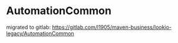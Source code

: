 # AutomationCommon
migrated to gitlab: https://gitlab.com/l1905/maven-business/lookio-legacy/AutomationCommon
